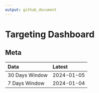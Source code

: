 ```yaml
---
output: github_document
---
```


# Targeting Dashboard



## Meta


|Data           |Latest     |
|:--------------|:----------|
|30 Days Window |2024-01-05 |
|7 Days Window  |2024-01-04 |
